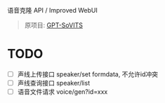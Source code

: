 语音克隆 API / Improved WebUI

> 原项目: [GPT-SoVITS](https://github.com/RVC-Boss/GPT-SoVITS)

# TODO
- [ ] 声线上传接口 speaker/set formdata, 不允许id冲突
- [ ] 声线查询接口 speaker/list
- [ ] 语音文件请求 voice/gen?id=xxx
